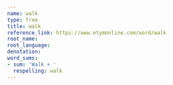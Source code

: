 ```yaml
---
name: walk
type: free
title: walk
reference_link: https://www.etymonline.com/word/walk
root_name: 
root_language: 
denotation: 
word_sums:
- sum: 'Walk + '
  respelling: walk
---
```


